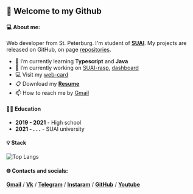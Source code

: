 ## 🌌 Welcome to my Github

#### 💻 About me:
Web developer from St. Peterburg. I'm student of [**SUAI**](https://suai.edu.ru/). My projects are released on GitHub, on page [repositories](https://github.com/Danzo0l?tab=repositories).

- 🌱 I’m currently learning **Typescript** and **Java**
- 🔭 I’m currently working on [SUAI-rasp](https://danzo0l.github.io/guap-raspisanie/), [dashboard](https://github.com/Danzo0l/dashboard)
- 💻 Visit my [web-card](https://danzo0l.github.io/business-card-website/)
- 📋 Download my **[Resume](assets/Resume.pdf)**
- 📫 How to reach me by [Gmail](mailto:danzo0l.in@gmail.com) 

#### 👨‍🎓 Education
- **2019 - 2021** - High school
- **2021 - . . .** - SUAI university

#### 💡 Stack
![Top Langs](https://github-readme-stats.vercel.app/api/top-langs/?username=danzo0l&hide_progress=true)

#### 🌐 Contacts and socials: 
**[Gmail](mailto:danzo0l.in@gmail.com)** / 
**[Vk](https://vk.com/dryagin2016)** / 
**[Telegram](https://t.me/danzo0l)** / 
**[Instaram](https://www.instagram.com/danzo0l/)** / 
**[GitHub](https://github.com/Danzo0l/)** /
**[Youtube](https://www.youtube.com/channel/UCGEZzaTs1nZ8jbkqn74ge7Q)**

